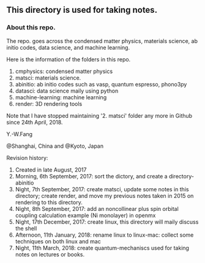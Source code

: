 ## This directory is used for taking notes.

### About this repo.

The repo. goes across the condensed matter physics, materials science, ab initio codes, data science, and machine learning.

Here is the information of the folders in this repo. 

1. cmphysics: condensed matter physics
2. matsci: materials science.  
3. abinitio: ab initio codes such as vasp, quantum espresso, phono3py
4. datasci: data science maily using python
5. machine-learning: machine learning
6. render: 3D rendering tools

Note that I have stopped maintaining '2. matsci' folder any more in Github since 24th April, 2018.

Y.-W.Fang 

@Shanghai, China and @Kyoto, Japan


Revision history:
1. Created in late August, 2017
2. Morning, 6th September, 2017: sort the dictory, and create a directory-abinitio
3. Night, 7th September, 2017: create matsci, update some notes in this directory; create render, and move my previous notes taken in 2015 on rendering to this directory.
4. Night, 8th September, 2017: add an noncollinear plus spin orbital coupling calculation example (Ni monolayer) in openmx
5. Night, 17th December, 2017: create linux, this directory will maily discuss the shell
6. Afternoon, 11th January, 2018: rename linux to linux-mac: collect some techniques on both linux and mac
7. Night, 11th March, 2018: create quantum-mechaniscs used for taking notes on lectures or books.

